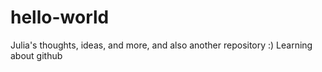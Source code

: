 # hello-world
Julia's thoughts, ideas, and more, and also another repository :)
Learning about github
